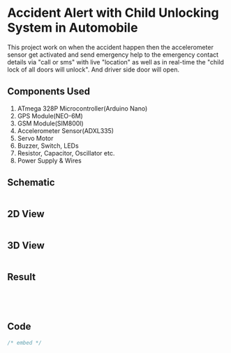 # Accident Alert with Child Unlocking System in Automobile

This project work on when the accident happen then the accelerometer sensor get activated and send emergency help to the emergency contact details via "call or sms" with live "location" as well as in real-time the "child lock of all doors will unlock". And driver side door will open. 



## Components Used


1. ATmega 328P Microcontroller(Arduino Nano)
2. GPS Module(NEO-6M)
3. GSM Module(SIM800l)
4. Accelerometer Sensor(ADXL335)
5. Servo Motor
6. Buzzer, Switch, LEDs
7. Resistor, Capacitor, Oscillator etc.
8. Power Supply & Wires 




## Schematic 

<img src=""></img>


## 2D View

<img src=""></img>


## 3D View

<img src=""></img>


## Result

<img src=""></img>

<img src=""></img>

<img src=""></img>

<img src=""></img>









## Code 

```javascript
/* embed */




